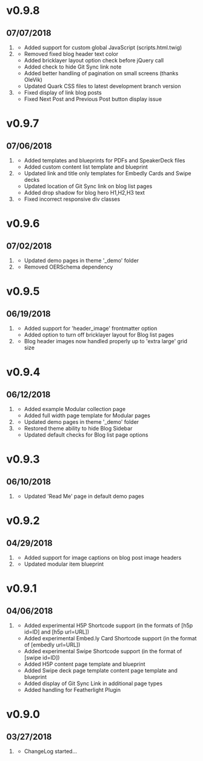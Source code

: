 # v0.9.8
## 07/07/2018

1. [](#new)
    * Added support for custom global JavaScript (scripts.html.twig)
1. [](#improved)
    * Removed fixed blog header text color
    * Added bricklayer layout option check before jQuery call
    * Added check to hide Git Sync link note
    * Added better handling of pagination on small screens (thanks OleVik)
    * Updated Quark CSS files to latest development branch version
1. [](#bugfix)
    * Fixed display of link blog posts
    * Fixed Next Post and Previous Post button display issue

# v0.9.7
## 07/06/2018

1. [](#new)
    * Added templates and blueprints for PDFs and SpeakerDeck files
    * Added custom content list template and blueprint
1. [](#improved)
    * Updated link and title only templates for Embedly Cards and Swipe decks
    * Updated location of Git Sync link on blog list pages
    * Added drop shadow for blog hero H1,H2,H3 text
1. [](#bugfix)
    * Fixed incorrect responsive div classes

# v0.9.6
## 07/02/2018

1. [](#improved)
    * Updated demo pages in theme '_demo' folder
1. [](#bugfix)
    * Removed OERSchema dependency

# v0.9.5
## 06/19/2018

1. [](#new)
    * Added support for 'header_image' frontmatter option
    * Added option to turn off bricklayer layout for Blog list pages
1. [](#improved)
    * Blog header images now handled properly up to 'extra large' grid size

# v0.9.4
## 06/12/2018

1. [](#new)
    * Added example Modular collection page
    * Added full width page template for Modular pages
1. [](#improved)
    * Updated demo pages in theme '_demo' folder
1. [](#bugfix)
    * Restored theme ability to hide Blog Sidebar
    * Updated default checks for Blog list page options

# v0.9.3
## 06/10/2018

1. [](#improved)
    * Updated 'Read Me' page in default demo pages

# v0.9.2
## 04/29/2018

1. [](#new)
    * Added support for image captions on blog post image headers
1. [](#improved)
    * Updated modular item blueprint

# v0.9.1
## 04/06/2018

1. [](#new)
    * Added experimental H5P Shortcode support (in the formats of [h5p id=ID] and [h5p url=URL])
    * Added experimental Embed.ly Card Shortcode support (in the format of [embedly url=URL])
    * Added experimental Swipe Shortcode support (in the format of [swipe id=ID])
    * Added H5P content page template and blueprint
    * Added Swipe deck page template content page template and blueprint
    * Added display of Git Sync Link in additional page types
    * Added handling for Featherlight Plugin

# v0.9.0
## 03/27/2018

1. [](#new)
    * ChangeLog started...
